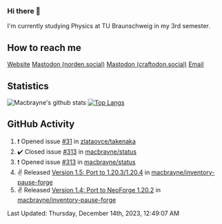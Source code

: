 ### Hi there 👋
I'm currently studying Physics at TU Braunschweig in my 3rd semester.

## How to reach me
[Website](https://florentin-schleuss.de)
<a rel="me" href="https://norden.social/@florentin">Mastodon (norden.social)</a>
<a rel="me" href="https://craftodon.social/@frodolon">Mastodon (craftodon.social)</a>
[Email](mailto:hello@macbrayne.de)

## Statistics
![Macbrayne's github stats](https://github-readme-stats.vercel.app/api?username=macbrayne&count_private=true&show_icons=true&hide_rank=true&custom_title=macbrayne's%20GitHub%20Stats)
[![Top Langs](https://github-readme-stats.vercel.app/api/top-langs/?username=macbrayne&exclude_repo=liftron&layout=compact)](https://github.com/anuraghazra/github-readme-stats)
## GitHub Activity

<!--RECENT_ACTIVITY:start-->
1. ❗️ Opened issue [#31](https://github.com/zlataovce/takenaka/issues/31) in [zlataovce/takenaka](https://github.com/zlataovce/takenaka)
2. ✔️ Closed issue [#313](https://github.com/macbrayne/status/issues/313) in [macbrayne/status](https://github.com/macbrayne/status)
3. ❗️ Opened issue [#313](https://github.com/macbrayne/status/issues/313) in [macbrayne/status](https://github.com/macbrayne/status)
4. ✌️ Released [Version 1.5: Port to 1.20.3/1.20.4](https://github.com/macbrayne/inventory-pause-forge/releases/tag/v1.5) in [macbrayne/inventory-pause-forge](https://github.com/macbrayne/inventory-pause-forge)
5. ✌️ Released [Version 1.4: Port to NeoForge 1.20.2](https://github.com/macbrayne/inventory-pause-forge/releases/tag/v1.4) in [macbrayne/inventory-pause-forge](https://github.com/macbrayne/inventory-pause-forge)
<!--RECENT_ACTIVITY:end-->

<!--RECENT_ACTIVITY:last_update-->
Last Updated: Thursday, December 14th, 2023, 12:49:07 AM
<!--RECENT_ACTIVITY:last_update_end-->


<!--
**macbrayne/macbrayne** is a ✨ _special_ ✨ repository because its `README.md` (this file) appears on your GitHub profile.

Here are some ideas to get you started:

- 🔭 I’m currently working on ...
- 🌱 I’m currently learning ...
- 👯 I’m looking to collaborate on ...
- 🤔 I’m looking for help with ...
- 💬 Ask me about ...
- 📫 How to reach me: ...
- 😄 Pronouns: ...
- ⚡ Fun fact: ...
-->

